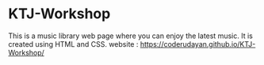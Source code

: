 # KTJ-Workshop
This is a music library web page where you can enjoy the latest music. It is created using HTML and CSS.
website : https://coderudayan.github.io/KTJ-Workshop/
